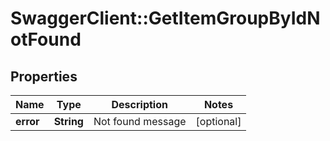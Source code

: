 # SwaggerClient::GetItemGroupByIdNotFound

## Properties
Name | Type | Description | Notes
------------ | ------------- | ------------- | -------------
**error** | **String** | Not found message | [optional] 


